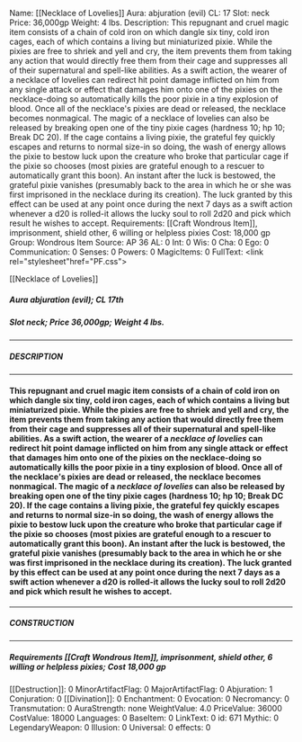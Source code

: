 Name: [[Necklace of Lovelies]]
Aura: abjuration (evil)
CL: 17
Slot: neck
Price: 36,000gp
Weight: 4 lbs.
Description: This repugnant and cruel magic item consists of a chain of cold iron on which dangle six tiny, cold iron cages, each of which contains a living but miniaturized pixie. While the pixies are free to shriek and yell and cry, the item prevents them from taking any action that would directly free them from their cage and suppresses all of their supernatural and spell-like abilities. As a swift action, the wearer of a necklace of lovelies can redirect hit point damage inflicted on him from any single attack or effect that damages him onto one of the pixies on the necklace-doing so automatically kills the poor pixie in a tiny explosion of blood. Once all of the necklace's pixies are dead or released, the necklace becomes nonmagical. The magic of a necklace of lovelies can also be released by breaking open one of the tiny pixie cages (hardness 10; hp 10; Break DC 20). If the cage contains a living pixie, the grateful fey quickly escapes and returns to normal size-in so doing, the wash of energy allows the pixie to bestow luck upon the creature who broke that particular cage if the pixie so chooses (most pixies are grateful enough to a rescuer to automatically grant this boon). An instant after the luck is bestowed, the grateful pixie vanishes (presumably back to the area in which he or she was first imprisoned in the necklace during its creation). The luck granted by this effect can be used at any point once during the next 7 days as a swift action whenever a d20 is rolled-it allows the lucky soul to roll 2d20 and pick which result he wishes to accept.
Requirements: [[Craft Wondrous Item]], imprisonment, shield other, 6 willing or helpless pixies
Cost: 18,000 gp
Group: Wondrous Item
Source: AP 36
AL: 0
Int: 0
Wis: 0
Cha: 0
Ego: 0
Communication: 0
Senses: 0
Powers: 0
MagicItems: 0
FullText: <link rel="stylesheet"href="PF.css"><div class="heading"><p class="alignleft">[[Necklace of Lovelies]]</p><div style="clear: both;"></div></div><div><h5><b>Aura </b>abjuration (evil); <b>CL </b>17th</h5><h5><b>Slot </b>neck; <b>Price </b>36,000gp; <b>Weight </b>4 lbs.</h5></div><hr/><div><h5><b>DESCRIPTION</b></h5></div><hr/><div><h4><p>This repugnant and cruel magic item consists of a chain of cold iron on which dangle six tiny, cold iron cages, each of which contains a living but miniaturized pixie. While the pixies are free to shriek and yell and cry, the item prevents them from taking any action that would directly free them from their cage and suppresses all of their supernatural and spell-like abilities. As a swift action, the wearer of a <i>necklace of lovelies</i> can redirect hit point damage inflicted on him from any single attack or effect that damages him onto one of the pixies on the necklace-doing so automatically kills the poor pixie in a tiny explosion of blood. Once all of the necklace's pixies are dead or released, the necklace becomes nonmagical. The magic of a <i>necklace of lovelies</i> can also be released by breaking open one of the tiny pixie cages (hardness 10; hp 10; Break DC 20). If the cage contains a living pixie, the grateful fey quickly escapes and returns to normal size-in so doing, the wash of energy allows the pixie to bestow luck upon the creature who broke that particular cage if the pixie so chooses (most pixies are grateful enough to a rescuer to automatically grant this boon). An instant after the luck is bestowed, the grateful pixie vanishes (presumably back to the area in which he or she was first imprisoned in the necklace during its creation). The luck granted by this effect can be used at any point once during the next 7 days as a swift action whenever a d20 is rolled-it allows the lucky soul to roll 2d20 and pick which result he wishes to accept.</p></h4></div><hr/><div><h5><b>CONSTRUCTION</b></h5></div><hr/><div><h5><b>Requirements </b>[[Craft Wondrous Item]], <i>imprisonment</i>, <i>shield other</i>, 6 willing or helpless pixies; <b>Cost </b>18,000 gp</h5></div>
[[Destruction]]: 0
MinorArtifactFlag: 0
MajorArtifactFlag: 0
Abjuration: 1
Conjuration: 0
[[Divination]]: 0
Enchantment: 0
Evocation: 0
Necromancy: 0
Transmutation: 0
AuraStrength: none
WeightValue: 4.0
PriceValue: 36000
CostValue: 18000
Languages: 0
BaseItem: 0
LinkText: 0
id: 671
Mythic: 0
LegendaryWeapon: 0
Illusion: 0
Universal: 0
effects: 0
